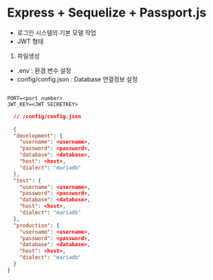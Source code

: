 # Express + Sequelize + Passport.js

- 로그인 시스템의 기본 모델 작업
- JWT 형태

1. 파일생성
  - .env : 환경 변수 설정
  - config/config.json : Database 연결정보 설정

```Text

PORT=<port number>
JWT_KEY=<JWT SECRETKEY>

```

```JSON
  // /config/config.json
  
  {
  "development": {
    "username": <username>,
    "password": <password>,
    "database": <database>,
    "host": <host>, 
    "dialect": "mariadb"
  },
  "test": {
    "username": <username>,
    "password": <password>,
    "database": <database>,
    "host": <host>, 
    "dialect": "mariadb"
  },
  "production": {
    "username": <username>,
    "password": <password>,
    "database": <database>,
    "host": <host>, 
    "dialect": "mariadb"
  }
}


```
